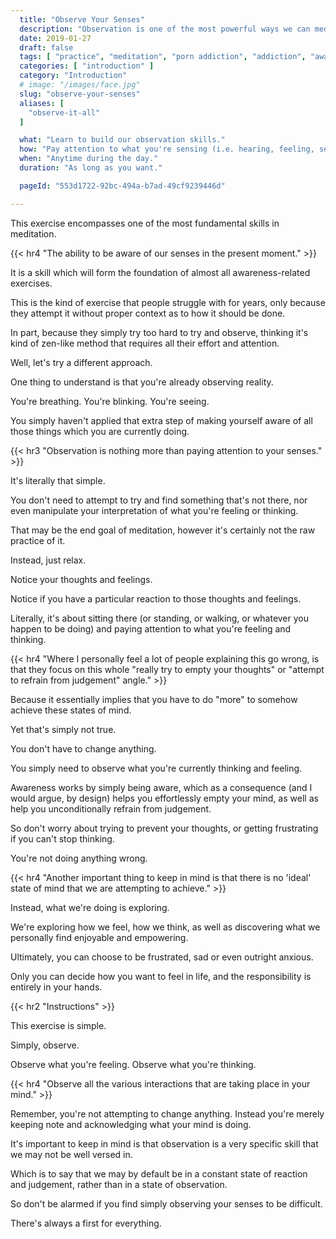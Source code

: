 ```yaml
---
  title: "Observe Your Senses"
  description: "Observation is one of the most powerful ways we can meditate and learn to regain control over our porn addiction."
  date: 2019-01-27
  draft: false
  tags: [ "practice", "meditation", "porn addiction", "addiction", "awareness", "awareness exercises", "perspective", "nofap", "neverfap", "neverfap deluxe" ]
  categories: [ "introduction" ]
  category: "Introduction"
  # image: "/images/face.jpg"
  slug: "observe-your-senses"
  aliases: [
    "observe-it-all"
  ]

  what: "Learn to build our observation skills."
  how: "Pay attention to what you're sensing (i.e. hearing, feeling, seeing etc.)"
  when: "Anytime during the day."
  duration: "As long as you want."

  pageId: "553d1722-92bc-494a-b7ad-49cf9239446d"

---
```


<!-- VERY HAPPY WITH THIS -->


<!-- {{< hr2 "Context" >}} -->


This exercise encompasses one of the most fundamental skills in meditation.


{{< hr4  "The ability to be aware of our senses in the present moment." >}}


It is a skill which will form the foundation of almost all awareness-related exercises.

This is the kind of exercise that people struggle with for years, only because they attempt it without proper context as to how it should be done. 

In part, because they simply try too hard to try and observe, thinking it's kind of zen-like method that requires all their effort and attention.

Well, let's try a different approach.

One thing to understand is that you're already observing reality. 

You're breathing. You're blinking. You're seeing. 

You simply haven't applied that extra step of making yourself aware of all those things which you are currently doing. 


{{< hr3 "Observation is nothing more than paying attention to your senses." >}}


It's literally that simple. 

You don't need to attempt to try and find something that's not there, nor even manipulate your interpretation of what you're feeling or thinking.

That may be the end goal of meditation, however it's certainly not the raw practice of it. 

Instead, just relax. 

Notice your thoughts and feelings. 

Notice if you have a particular reaction to those thoughts and feelings.

Literally, it's about sitting there (or standing, or walking, or whatever you happen to be doing) and paying attention to what you're feeling and thinking. 


{{< hr4 "Where I personally feel a lot of people explaining this go wrong, is that they focus on this whole \"really try to empty your thoughts" or "attempt to refrain from judgement\" angle." >}}


Because it essentially implies that you have to do "more" to somehow achieve these states of mind.

Yet that's simply not true.

You don't have to change anything. 

You simply need to observe what you're currently thinking and feeling. 

Awareness works by simply being aware, which as a consequence (and I would argue, by design) helps you effortlessly empty your mind, as well as help you unconditionally refrain from judgement.

So don't worry about trying to prevent your thoughts, or getting frustrating if you can't stop thinking.

You're not doing anything wrong. 


{{< hr4 "Another important thing to keep in mind is that there is no 'ideal' state of mind that we are attempting to achieve." >}}


Instead, what we're doing is exploring. 

We're exploring how we feel, how we think, as well as discovering what we personally find enjoyable and empowering. 

Ultimately, you can choose to be frustrated, sad or even outright anxious.

Only you can decide how you want to feel in life, and the responsibility is entirely in your hands.


{{< hr2 "Instructions" >}}


This exercise is simple.

Simply, observe. 

Observe what you're feeling. Observe what you're thinking. 


{{< hr4 "Observe all the various interactions that are taking place in your mind." >}}


Remember, you're not attempting to change anything. Instead you're merely keeping note and acknowledging what your mind is doing. 

It's important to keep in mind is that observation is a very specific skill that we may not be well versed in.

Which is to say that we may by default be in a constant state of reaction and judgement, rather than in a state of observation.

So don't be alarmed if you find simply observing your senses to be difficult.

There's always a first for everything.



<!-- 
{{< hr2 "Additional Resources" >}}  -->

<!-- maybe link to other  -->

